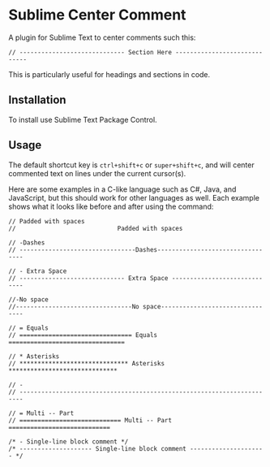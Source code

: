 # Sublime Center Comment

A plugin for Sublime Text to center comments such this:

    // ----------------------------- Section Here -----------------------------


This is particularly useful for headings and sections in code.


## Installation

To install use Sublime Text Package Control.


## Usage

The default shortcut key is `ctrl+shift+c` or `super+shift+c`, and will center commented text on lines under the current cursor(s).

Here are some examples in a C-like language such as C#, Java, and JavaScript, but this should work for other languages as well. Each example shows what it looks like before and after using the command:

    // Padded with spaces
    //                            Padded with spaces

    // -Dashes
    // --------------------------------Dashes---------------------------------

    // - Extra Space
    // ----------------------------- Extra Space -----------------------------

    //-No space
    //--------------------------------No space--------------------------------

    // = Equals
    // =============================== Equals ================================

    // * Asterisks
    // ****************************** Asterisks ******************************

    // -
    // -----------------------------------------------------------------------

    // = Multi -- Part
    // ============================ Multi -- Part ============================

    /* - Single-line block comment */
    /* -------------------- Single-line block comment --------------------- */



